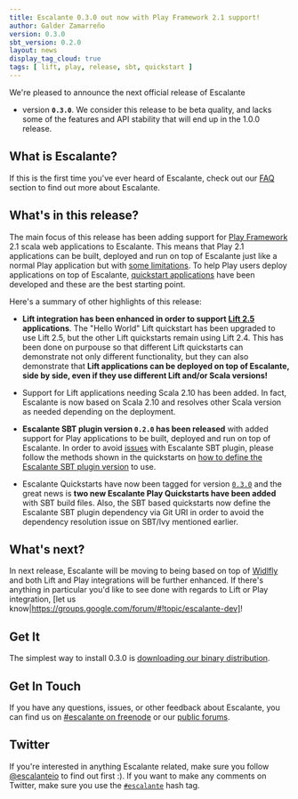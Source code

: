 ```yaml
---
title: Escalante 0.3.0 out now with Play Framework 2.1 support!
author: Galder Zamarreño
version: 0.3.0
sbt_version: 0.2.0
layout: news
display_tag_cloud: true
tags: [ lift, play, release, sbt, quickstart ]
---
```


We're pleased to announce the next official release of Escalante
- version **`0.3.0`**. We consider this release to be beta quality,
and lacks some of the features and API stability that will end up in the
1.0.0 release.

## What is Escalante?

If this is the first time you've ever heard of Escalante, check out our
[FAQ](/faq) section to find out more about Escalante.

## What's in this release?

The main focus of this release has been adding support for
[Play Framework](http://www.playframework.com/) 2.1 scala web applications
to Escalante. This means that Play 2.1 applications can be built, deployed
and run on top of Escalante just like a normal Play application but with
[some limitations](/docs). To help Play users deploy applications on top of
Escalante, [quickstart applications](/quickstarts) have been developed and
these are the best starting point.

Here's a summary of other highlights of this release:

* **Lift integration has been enhanced in order to support
[Lift 2.5](http://liftweb.net/25) applications**. The "Hello World" Lift
quickstart has been upgraded to use Lift 2.5, but the other Lift quickstarts
remain using Lift 2.4. This has been done on purpouse so that different Lift
quickstarts can demonstrate not only different functionality, but they can
also demonstrate that **Lift applications can be deployed on top of Escalante,
side by side, even if they use different Lift and/or Scala versions!**

* Support for Lift applications needing Scala 2.10 has been added. In fact,
Escalante is now based on Scala 2.10 and resolves other Scala version as needed
depending on the deployment.

* **Escalante SBT plugin version `0.2.0` has been released** with added support
for Play applications to be built, deployed and run on top of Escalante.
In order to avoid [issues](https://github.com/sbt/sbt/issues/647) with
Escalante SBT plugin, please follow the methods shown in the quickstarts on
[how to define the Escalante SBT plugin
version](https://github.com/escalante/escalante-quickstart/blob/0.3.0/helloworld-play/project/project/Plugins.scala)
to use.

* Escalante Quickstarts have now been tagged for version
[`0.3.0`](https://github.com/escalante/escalante-quickstart/tree/0.3.0) and the
great news is **two new Escalante Play Quickstarts have been added** with SBT
build files. Also, the SBT based quickstarts now define the Escalante SBT
plugin dependency via Git URI in order to avoid the dependency resolution
issue on SBT/Ivy mentioned earlier.

## What's next?

In next release, Escalante will be moving to being based on top of
[Widlfly](http://www.wildfly.org/) and both Lift and Play integrations will be
further enhanced. If there's anything in particular you'd like to see done
with regards to Lift or Play integration, [let us know|https://groups.google.com/forum/#!topic/escalante-dev]!

## Get It

The simplest way to install 0.3.0 is [downloading our binary distribution](/download).

## Get In Touch

If you have any questions, issues, or other feedback about Escalante, you
can find us on [#escalante on freenode](/community/#irc)
or our [public forums](/community/#user_forum).

## Twitter

If you're interested in anything Escalante related, make sure you follow
[@escalanteio](https://twitter.com/escalanteio) to find out first :). If you
want to make any comments on Twitter, make sure you use the
[`#escalante`](https://twitter.com/search/?q=%23escalanteio&src=hash)
hash tag.
